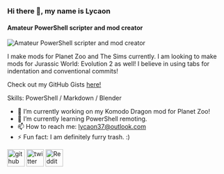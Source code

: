 ### Hi there 👋, my name is Lycaon
#### Amateur PowerShell scripter and mod creator
![Amateur PowerShell scripter and mod creator](http://github-profile-summary-cards.vercel.app/api/cards/profile-details?username=Lycaon37&theme=github_dark)

I make mods for Planet Zoo and The Sims currently. I am looking to make mods for Jurassic World: Evolution 2 as well!
I believe in using tabs for indentation and conventional commits!

Check out my GitHub Gists [here!](https://gist.github.com/Lycaon37)

Skills: PowerShell / Markdown / Blender

- 🔭 I’m currently working on my Komodo Dragon mod for Planet Zoo! 
- 🌱 I’m currently learning PowerShell remoting. 
- 📫 How to reach me: lycaon37@outlook.com 
- ⚡ Fun fact: I am definitely furry trash. :) 

[<img src='https://cdn.jsdelivr.net/npm/simple-icons@3.0.1/icons/github.svg' alt='github' height='40'>](https://github.com/Lycaon37)
[<img src='https://cdn.jsdelivr.net/npm/simple-icons@3.0.1/icons/twitter.svg' alt='twitter' height='40'>](https://twitter.com/Lycaon37)
[<img src='https://cdn.jsdelivr.net/npm/simple-icons@3.0.1/icons/reddit.svg' alt='Reddit' height='40'>](https://www.reddit.com/user/Lycaon37)
